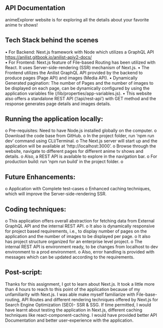 ## API Documentation

animeExplorer website is for exploring all the details about your favorite anime tv shows!

## Tech Stack behind the scenes
•	For Backend: Next.js framework with Node which utilizes a GraphQL API https://anilist.gitbook.io/anilist-apiv2-docs/  
•	For Frontend: Next.js feature of File-based Routing has been utilized with React. It uses Server-side-rendering (SSR) mechanism of Next.js.
•	The Frontend utilizes the Anilist GraphQL API provided by the backend to produce pages (Page API) and images (Media API).
•	Dynamically Generated pagination: The number of Pages and the number of images to be displayed on each page, can be dynamically configured by using the application variables file (/lib/properties/app-variables.js).
•	This website also offers a standalone REST API (‘/api/rest-api’) with GET method and the response generates page details and images details.


##	Running the application locally:
o	Pre-requisites: Need to have Node.js installed globally on the computer.
o	Download the code base from GitHub.
o	In the project folder, run ‘npm run dev’ command using CLI/Terminal.
o	The Next.js server will start up and the application will be available at ‘http://localhost:3000’.
o	Browse through the website, navigate to different pages for different anime tv shows and details.
o	Also, a REST API is available to explore in the navigation bar.
o	For production build: run ‘npm run build’ in the project folder.
o	

##	Future Enhancements:
o	Application with Complete test-cases
o	Enhanced caching techniques, which will improve the Server-side-rendering SSR.

##	Coding techniques:
o	This application offers overall abstraction for fetching data from External GraphQL API and the internal REST API.
o	It also is dynamically responsive for project based requirements, i.e., to display number of pages on the application and the number of images to be displayed per page. 
o	It also has project structure organized for an enterprise level project.
o	The internal REST API is environment ready, to be changes from localhost to dev environment to a prod environment.
o	Also, error handling is provided with messages which can be updated according to the requirements.



## Post-script:
Thanks for this assignment, I got to learn about Next.js. It took a little more than 4 hours to reach to this point of the application because of my unfamiliarity with Next.js. I was able make myself familiarize with File-base-routing, API Routes and different rendering techniques offered by Next.js for Search Engine Optimization (SEO)- SSR & SSG. If time permitted, I would have learnt about testing the application in Next.js, different caching techniques like react-component-caching. I would have provided better API Documentation and better user-experience with the application.

